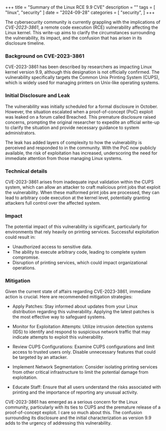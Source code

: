 +++
title = "Summary of the Linux RCE 9.9 CVE"
description = ""
tags = [
    "linux", "security"
]
date = "2024-09-28"
categories = [
    "security",
]
+++

The cybersecurity community is currently grappling with the implications of *CVE-2023-3861*, a remote code execution (RCE) vulnerability affecting the Linux kernel. This write-up aims to clarify the circumstances surrounding the vulnerability, its impact, and the confusion that has arisen in its disclosure timeline.

### Background on CVE-2023-3861
CVE-2023-3861 has been described by researchers as impacting Linux kernel version 9.9, although this designation is not officially confirmed. The vulnerability specifically targets the Common Unix Printing System (CUPS), which is widely used for managing printers on Unix-like operating systems.

### Initial Disclosure and Leak
The vulnerability was initially scheduled for a formal disclosure in October. However, the situation escalated when a proof-of-concept (PoC) exploit was leaked on a forum called Breached. This premature disclosure raised concerns, prompting the original researcher to expedite an official write-up to clarify the situation and provide necessary guidance to system administrators.

The leak has added layers of complexity to how the vulnerability is perceived and responded to in the community. With the PoC now publicly available, the risk of exploitation has increased, underscoring the need for immediate attention from those managing Linux systems.

### Technical details
CVE-2023-3861 arises from inadequate input validation within the CUPS system, which can allow an attacker to craft malicious print jobs that exploit the vulnerability. When these malformed print jobs are processed, they can lead to arbitrary code execution at the kernel level, potentially granting attackers full control over the affected system.

### Impact
The potential impact of this vulnerability is significant, particularly for environments that rely heavily on printing services. Successful exploitation could result in:

- Unauthorized access to sensitive data.
- The ability to execute arbitrary code, leading to complete system compromise.
- Disruption of printing services, which could impact organizational operations.

### Mitigation
Given the current state of affairs regarding CVE-2023-3861, immediate action is crucial. Here are recommended mitigation strategies:

- Apply Patches: Stay informed about updates from your Linux distribution regarding this vulnerability. Applying the latest patches is the most effective way to safeguard systems.

- Monitor for Exploitation Attempts: Utilize intrusion detection systems (IDS) to identify and respond to suspicious network traffic that may indicate attempts to exploit this vulnerability.

- Review CUPS Configurations: Examine CUPS configurations and limit access to trusted users only. Disable unnecessary features that could be targeted by an attacker.

- Implement Network Segmentation: Consider isolating printing services from other critical infrastructure to limit the potential damage from exploitation.

- Educate Staff: Ensure that all users understand the risks associated with printing and the importance of reporting any unusual activity.

CVE-2023-3861 has emerged as a serious concern for the Linux community, particularly with its ties to CUPS and the premature release of a proof-of-concept exploit. I care so much about this. The confusion surrounding its disclosure and the initial characterization as version 9.9 adds to the urgency of addressing this vulnerability.
